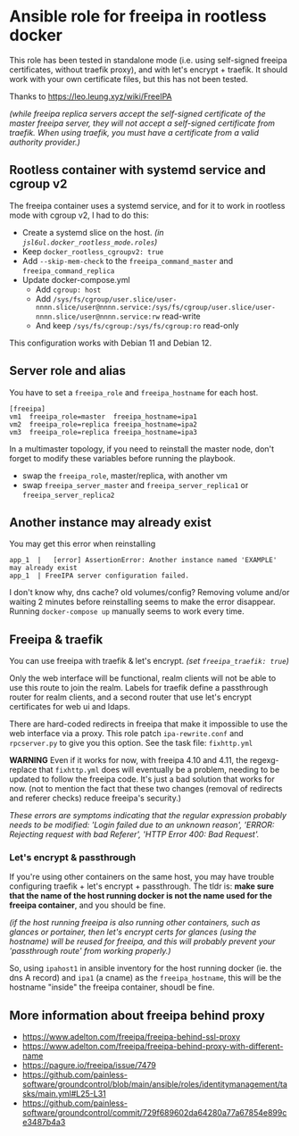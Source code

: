 # Ansible role for freeipa in rootless docker

This role has been tested in standalone mode (i.e. using self-signed freeipa certificates, without traefik proxy), 
and with let's encrypt + traefik. It should work with your own certificate files, but this has not been tested.

Thanks to https://leo.leung.xyz/wiki/FreeIPA

*(while freeipa replica servers accept the self-signed certificate of the master freeipa server, they will not accept a self-signed certificate from traefik. When using traefik, you must have a certificate from a valid authority provider.)*

## Rootless container with systemd service and cgroup v2

The freeipa container uses a systemd service, and for it to work in rootless mode with cgroup v2, I had to do this:

- Create a systemd slice on the host. *(in `jsl6ul.docker_rootless_mode.roles`)*
- Keep `docker_rootless_cgroupv2: true`
- Add `--skip-mem-check` to the `freeipa_command_master` and `freeipa_command_replica`
- Update docker-compose.yml
  - Add `cgroup: host`
  - Add `/sys/fs/cgroup/user.slice/user-nnnn.slice/user@nnnn.service:/sys/fs/cgroup/user.slice/user-nnnn.slice/user@nnnn.service:rw` read-write
  - And keep `/sys/fs/cgroup:/sys/fs/cgroup:ro` read-only

This configuration works with Debian 11 and Debian 12.

## Server role and alias

You have to set a `freeipa_role` and `freeipa_hostname` for each host.

```
[freeipa]
vm1  freeipa_role=master  freeipa_hostname=ipa1
vm2  freeipa_role=replica freeipa_hostname=ipa2
vm3  freeipa_role=replica freeipa_hostname=ipa3
```

In a multimaster topology, if you need to reinstall the master node, don't forget to modify these variables before running the playbook.
- swap the `freeipa_role`, master/replica, with another vm
- swap `freeipa_server_master` and `freeipa_server_replica1` or `freeipa_server_replica2`

## Another instance may already exist

You may get this error when reinstalling

```
app_1  |   [error] AssertionError: Another instance named 'EXAMPLE' may already exist
app_1  | FreeIPA server configuration failed.
```

I don't know why, dns cache? old volumes/config?
Removing volume and/or waiting 2 minutes before reinstalling seems to make the error disappear.
Running `docker-compose up` manually seems to work every time.

## Freeipa & traefik

You can use freeipa with traefik & let's encrypt. *(set `freeipa_traefik: true`)*

Only the web interface will be functional, realm clients will not be able to use this route to join the realm. 
Labels for traefik define a passthrough router for realm clients, and a second router that use let's encrypt 
certificates for web ui and ldaps.

There are hard-coded redirects in freeipa that make it impossible to use the web interface via a proxy.
This role patch `ipa-rewrite.conf` and `rpcserver.py` to give you this option. See the task file: `fixhttp.yml`

**WARNING** Even if it works for now, with freeipa 4.10 and 4.11, the regexg-replace that `fixhttp.yml` does will eventually 
be a problem, needing to be updated to follow the freeipa code. It's just a bad solution that works for now. 
(not to mention the fact that these two changes (removal of redirects and referer checks) reduce freeipa's security.)

*These errors are symptoms indicating that the regular expression probably needs to be modified:
'Login failed due to an unknown reason', 'ERROR: Rejecting request with bad Referer', 'HTTP Error 400: Bad Request'.*

### Let's encrypt & passthrough
If you're using other containers on the same host, you may have trouble configuring traefik + let's encrypt + passthrough.
The tldr is: **make sure that the name of the host running docker is not the name used for the freeipa container**, 
and you should be fine.

*(if the host running freeipa is also running other containers, such as glances or portainer, then let's encrypt certs for 
glances (using the hostname) will be reused for freeipa, and this will probably prevent your 'passthrough route' from working properly.)*

So, using `ipahost1` in ansible inventory for the host running docker (ie. the dns A record) 
and `ipa1` (a cname) as the `freeipa_hostname`, this will be the hostname "inside" the freeipa container, shoudl be fine.

## More information about freeipa behind proxy

- https://www.adelton.com/freeipa/freeipa-behind-ssl-proxy
- https://www.adelton.com/freeipa/freeipa-behind-proxy-with-different-name
- https://pagure.io/freeipa/issue/7479
- https://github.com/painless-software/groundcontrol/blob/main/ansible/roles/identitymanagement/tasks/main.yml#L25-L31
- https://github.com/painless-software/groundcontrol/commit/729f689602da64280a77a67854e899ce3487b4a3
